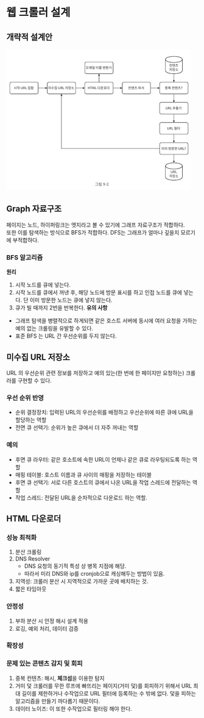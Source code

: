 # 웹 크롤러 설계
## 개략적 설계안
![개략적_설계안.png](../.assets/crawler_design_diagram.png)

## Graph 자료구조
페이지는 노드, 하이퍼링크는 엣지라고 볼 수 있기에 그래프 자료구조가 적합하다.  
또한 이를 탐색하는 방식으로 BFS가 적합하다. DFS는 그래프가 얼마나 깊을지 모르기에 부적합하다.
### BFS 알고리즘
**원리**  
  1. 시작 노드를 큐에 넣는다.
  2. 시작 노드를 큐에서 꺼낸 후, 해당 노드에 방문 표시를 하고 인접 노드를 큐에 넣는다. 단 이미 방문한 노드는 큐에 넣지 않는다.
  3. 큐가 빌 때까지 2번을 반복한다.
**유의 사항**
- 그래프 탐색을 병렬적으로 하게되면 같은 호스트 서버에 동시에 여러 요청을 가하는 예의 없는 크롤링을 유발할 수 있다.
- 표준 BFS 는 URL 간 우선순위를 두지 않는다.

## 미수집 URL 저장소
URL 의 우선순위 관련 정보를 저장하고 예의 있는(한 번에 한 페이지만 요청하는) 크롤러를 구현할 수 있다.
### 우선 순위 반영
- 순위 결정장치: 입력된 URL의 우선순위를 배정하고 우선순위에 따른 큐에 URL을 할당하는 역할
- 전면 큐 선택기: 순위가 높은 큐에서 더 자주 꺼내는 역할
### 예의
- 후면 큐 라우터: 같은 호소트에 속한 URL이 언제나 같은 큐로 라우팅되도록 하는 역할
- 매핑 테이블: 호스트 이름과 큐 사이의 매핑을 저장하는 테이블
- 후면 큐 선택기: 서로 다른 호스트의 큐에서 나온 URL을 작업 스레드에 전달하는 역할
- 작업 스레드: 전달된 URL을 순차적으로 다운로드 하는 역할.

## HTML 다운로더
### 성능 최적화
1. 분산 크롤링
2. DNS Resolver
   - DNS 요청의 동기적 특성 상 병목 지점에 해당.
   - 따라서 미리 DNS와 ip를 cronjob으로 캐싱해두는 방법이 있음.
3. 지역성: 크롤러 분산 시 지역적으로 가까운 곳에 배치하는 것.
4. 짧은 타임아웃

### 안정성
1. 부하 분산 시 안정 해시 설계 적용
2. 로깅, 예외 처리, 데이터 검증

### 확장성
### 문제 있는 콘텐츠 감지 및 회피
1. 중복 컨텐츠: 해시, **체크섬**을 이용한 탐지
2. 거미 덫
크롤러를 무한 루프에 빠뜨리는 페이지(거미 덫)를 회피하기 위해서 URL 최대 길이를 제한하거나 수작업으로 URL 필터에 등록하는 수 밖에 없다.
덫을 피하는 알고리즘을 만들기 까다롭기 때문이다.
3. 데이터 노이즈: 이 또한 수작업으로 필터링 해야 한다.